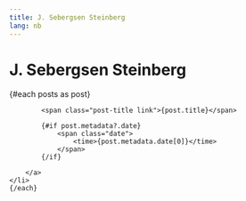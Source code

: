 ```yaml
---
title: J. Sebergsen Steinberg
lang: nb
---
```


# J. Sebergsen Steinberg

<ul class="posts">
	{#each posts as post}
	<li>
		<a
			id={post.title.toLowerCase()}
			href={post.path}
			sveltekit:prefetch
			>

			<span class="post-title link">{post.title}</span>

			{#if post.metadata?.date}
				<span class="date">
					<time>{post.metadata.date[0]}</time>
				</span>
			{/if}

		</a>
	</li>
	{/each}
</ul>

<style>
	.posts {
		list-style: none;
		padding: 0;
	}

	.posts a { text-decoration: none; }

	.posts .date {
		display: block;
		font-size: .8em;
	}
</style>

<script context="module">
	const markdownFiles = import.meta.globEager(`./*.md`);
	const getSlug = (path) => path.replace(/.*\/(.*)\..*$/, "$1");

	export async function load({ page }) {
		const data = Object.keys(markdownFiles)
			.map((path) => {
				return {
					filePath: path,
					slug: getSlug(path),
					path: `${page.path}/${getSlug(path)}`,
					title: markdownFiles[path].metadata?.title || getSlug(path),
					metadata: markdownFiles[path].metadata,
				};
			})
			.filter((item) => !['index'].includes(item.title));

		return {
			props: {
				posts: data,
			},
		};
	}
</script>

<script>
	export let posts;
</script>
